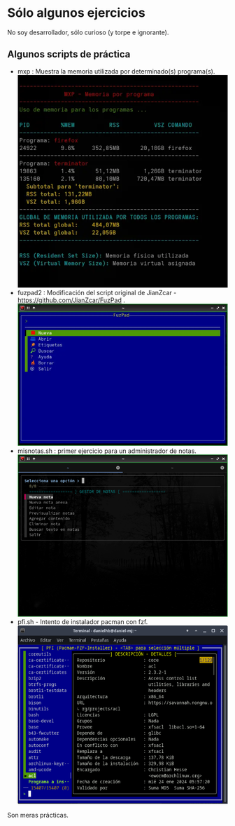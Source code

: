 # Sólo algunos ejercicios
No soy desarrollador, sólo curioso (y torpe e ignorante).
## Algunos scripts  de práctica
- mxp : Muestra la memoria utilizada por determinado(s) programa(s).
![](mxp.png)
- fuzpad2 : Modificación del script original de JianZcar - https://github.com/JianZcar/FuzPad .
![](menu.webp)
- misnotas.sh : primer ejercicio para un administrador de notas.
![](imagenes/captura1.png)
- pfi.sh - Intento de instalador pacman con fzf.
![](pfi.png)

Son meras prácticas.
